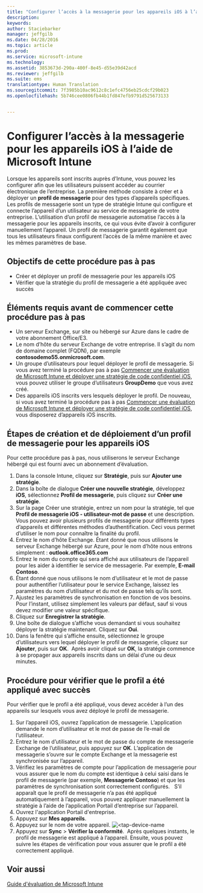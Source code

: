 ```yaml
---
title: "Configurer l’accès à la messagerie pour les appareils iOS à l’aide de Microsoft Intune | Microsoft Intune"
description: 
keywords: 
author: Staciebarker
manager: jeffgilb
ms.date: 04/28/2016
ms.topic: article
ms.prod: 
ms.service: microsoft-intune
ms.technology: 
ms.assetid: 3853673d-290a-400f-8e45-d55e39d42acd
ms.reviewer: jeffgilb
ms.suite: ems
translationtype: Human Translation
ms.sourcegitcommit: 7f3985b10ac9612c8c1efc4756eb25cdcf29b023
ms.openlocfilehash: 5b746cee0806fb44b1fd847efb9791d525673133


---
```


# Configurer l’accès à la messagerie pour les appareils iOS à l’aide de Microsoft Intune
Lorsque les appareils sont inscrits auprès d’Intune, vous pouvez les configurer afin que les utilisateurs puissent accéder au courrier électronique de l’entreprise. La première méthode consiste à créer et à déployer un **profil de messagerie** pour des types d’appareils spécifiques. Les profils de messagerie sont un type de stratégie Intune qui configure et connecte l’appareil d’un utilisateur au service de messagerie de votre entreprise.
L’utilisation d’un profil de messagerie automatise l’accès à la messagerie pour les appareils inscrits, ce qui vous évite d’avoir à configurer manuellement l’appareil. Un profil de messagerie garantit également que tous les utilisateurs finaux configurent l’accès de la même manière et avec les mêmes paramètres de base.

## Objectifs de cette procédure pas à pas

- Créer et déployer un profil de messagerie pour les appareils iOS
- Vérifier que la stratégie du profil de messagerie a été appliquée avec succès

## Éléments requis avant de commencer cette procédure pas à pas

- Un serveur Exchange, sur site ou hébergé sur Azure dans le cadre de votre abonnement Office/E3.
- Le nom d’hôte du serveur Exchange de votre entreprise. Il s’agit du nom de domaine complet (FQDN), par exemple **contosodemo55.onmicrosoft.com**.
- Un groupe d’utilisateurs pour lequel déployer le profil de messagerie. Si vous avez terminé la procédure pas à pas [Commencer une évaluation de Microsoft Intune et déployer une stratégie de code confidentiel iOS](start-a-microsoft-intune-trial-and-deploy-ios-pin-policy.md), vous pouvez utiliser le groupe d’utilisateurs **GroupDemo** que vous avez créé.
- Des appareils iOS inscrits vers lesquels déployer le profil. De nouveau, si vous avez terminé la procédure pas à pas [Commencer une évaluation de Microsoft Intune et déployer une stratégie de code confidentiel iOS](start-a-microsoft-intune-trial-and-deploy-ios-pin-policy.md), vous disposerez d’appareils iOS inscrits.

## Étapes de création et de déploiement d’un profil de messagerie pour les appareils iOS

Pour cette procédure pas à pas, nous utiliserons le serveur Exchange hébergé qui est fourni avec un abonnement d’évaluation.
1. Dans la console Intune, cliquez sur **Stratégie**, puis sur **Ajouter une stratégie**.
![<add-policy>](./media/Email-Walkthrough/Email-Walkthrough-1.png)
2. Dans la boîte de dialogue **Créer une nouvelle stratégie**, développez **iOS**, sélectionnez **Profil de messagerie**, puis cliquez sur **Créer une stratégie**.
![<ios-email-profile-policy>](./media/Email-Walkthrough/Email-Walkthrough-2.png)
3. Sur la page Créer une stratégie, entrez un nom pour la stratégie, tel que **Profil de messagerie iOS - utilisateur-mot de passe** et une description. Vous pouvez avoir plusieurs profils de messagerie pour différents types d’appareils et différentes méthodes d’authentification. Ceci vous permet d’utiliser le nom pour connaître la finalité du profil.
4. Entrez le nom d’hôte Exchange. Étant donné que nous utilisons le serveur Exchange hébergé sur Azure, pour le nom d’hôte nous entrons simplement : **outlook.office365.com**
![<add-exchange-host-name>](./media/Email-Walkthrough/Email-Walkthrough-3.png)
5. Entrez le nom du compte qui sera affiché aux utilisateurs de l’appareil pour les aider à identifier le service de messagerie. Par exemple, **E-mail Contoso**.
6. Étant donné que nous utilisons le nom d’utilisateur et le mot de passe pour authentifier l’utilisateur pour le service Exchange, laissez les paramètres du nom d’utilisateur et du mot de passe tels qu’ils sont.
7. Ajustez les paramètres de synchronisation en fonction de vos besoins. Pour l’instant, utilisez simplement les valeurs par défaut, sauf si vous devez modifier une valeur spécifique.  
8. Cliquez sur **Enregistrer la stratégie**.
9. Une boîte de dialogue s’affiche vous demandant si vous souhaitez déployer la stratégie maintenant. Cliquez sur **Oui**.
![<deploy-policy-now-dialog>](./media/Email-Walkthrough/Email-Walkthrough-4.png)
10. Dans la fenêtre qui s’affiche ensuite, sélectionnez le groupe d’utilisateurs vers lequel déployer le profil de messagerie, cliquez sur **Ajouter**, puis sur **OK**.
![<finish-add-policy>](./media/Email-Walkthrough/Email-Walkthrough-5.png) Après avoir cliqué sur **OK**, la stratégie commence à se propager aux appareils inscrits dans un délai d’une ou deux minutes.

## Procédure pour vérifier que le profil a été appliqué avec succès

Pour vérifier que le profil a été appliqué, vous devez accéder à l’un des appareils sur lesquels vous avez déployé le profil de messagerie.
1. Sur l’appareil iOS, ouvrez l’application de messagerie.
L’application demande le nom d’utilisateur et le mot de passe de l’e-mail de l’utilisateur.
![<verify-policy-add-password>](./media/Email-Walkthrough/Email-Walkthrough-6.png)
2. Entrez le nom d’utilisateur et le mot de passe du compte de messagerie Exchange de l’utilisateur, puis appuyez sur **OK**.
 L’application de messagerie s’ouvre sur le compte Exchange et la messagerie est synchronisée sur l’appareil.
![<exchange-account-opens>](./media/Email-Walkthrough/Email-Walkthrough-7.png)
3. Vérifiez les paramètres de compte pour l’application de messagerie pour vous assurer que le nom du compte est identique à celui saisi dans le profil de messagerie (par exemple, **Messagerie Contoso**) et que les paramètres de synchronisation sont correctement configurés.
![<check-account-settings>](./media/Email-Walkthrough/Email-Walkthrough-8.png)
![<check-email-account-name>](./media/Email-Walkthrough/Email-Walkthrough-9.png) S’il apparaît que le profil de messagerie n’a pas été appliqué automatiquement à l’appareil, vous pouvez appliquer manuellement la stratégie à l’aide de l’application Portail d’entreprise sur l’appareil.
1. Ouvrez l'application Portail d'entreprise.
2. Appuyez sur **Mes appareils**.
3. Appuyez sur le nom de votre appareil.
![<tap-device-name](./media/Email-Walkthrough/Email-Walkthrough-10.png)
4. Appuyez sur **Sync** > **Vérifier la conformité**.
![<tap-sync-check-device>](./media/Email-Walkthrough/Email-Walkthrough-11.png) Après quelques instants, le profil de messagerie est appliqué à l’appareil. Ensuite, vous pouvez suivre les étapes de vérification pour vous assurer que le profil a été correctement appliqué.

## Voir aussi
[Guide d'évaluation de Microsoft Intune](get-started-with-a-30-day-trial-of-microsoft-intune.md)



<!--HONumber=Jun16_HO4-->



